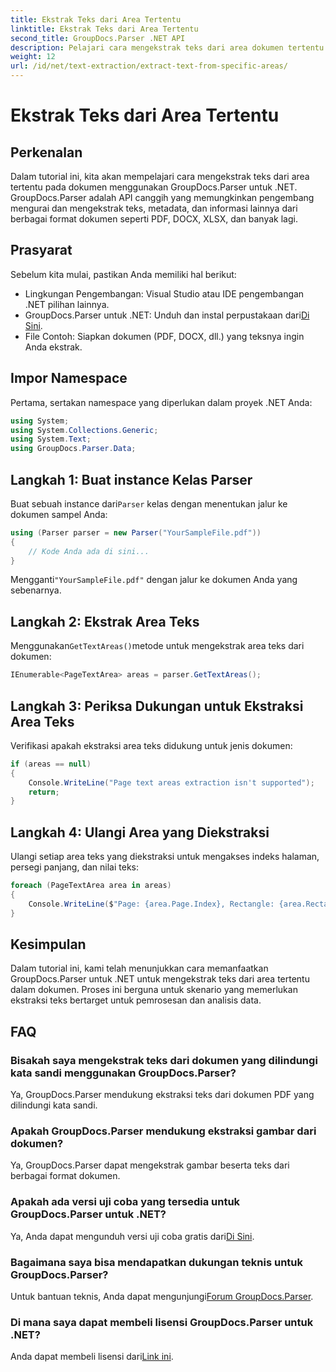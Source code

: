 ```yaml
---
title: Ekstrak Teks dari Area Tertentu
linktitle: Ekstrak Teks dari Area Tertentu
second_title: GroupDocs.Parser .NET API
description: Pelajari cara mengekstrak teks dari area dokumen tertentu menggunakan GroupDocs.Parser untuk .NET. Panduan langkah demi langkah yang mudah.
weight: 12
url: /id/net/text-extraction/extract-text-from-specific-areas/
---
```


# Ekstrak Teks dari Area Tertentu

## Perkenalan
Dalam tutorial ini, kita akan mempelajari cara mengekstrak teks dari area tertentu pada dokumen menggunakan GroupDocs.Parser untuk .NET. GroupDocs.Parser adalah API canggih yang memungkinkan pengembang mengurai dan mengekstrak teks, metadata, dan informasi lainnya dari berbagai format dokumen seperti PDF, DOCX, XLSX, dan banyak lagi.
## Prasyarat
Sebelum kita mulai, pastikan Anda memiliki hal berikut:
- Lingkungan Pengembangan: Visual Studio atau IDE pengembangan .NET pilihan lainnya.
-  GroupDocs.Parser untuk .NET: Unduh dan instal perpustakaan dari[Di Sini](https://releases.groupdocs.com/parser/net/).
- File Contoh: Siapkan dokumen (PDF, DOCX, dll.) yang teksnya ingin Anda ekstrak.

## Impor Namespace
Pertama, sertakan namespace yang diperlukan dalam proyek .NET Anda:
```csharp
using System;
using System.Collections.Generic;
using System.Text;
using GroupDocs.Parser.Data;
```
## Langkah 1: Buat instance Kelas Parser
 Buat sebuah instance dari`Parser` kelas dengan menentukan jalur ke dokumen sampel Anda:
```csharp
using (Parser parser = new Parser("YourSampleFile.pdf"))
{
    // Kode Anda ada di sini...
}
```
 Mengganti`"YourSampleFile.pdf"` dengan jalur ke dokumen Anda yang sebenarnya.
## Langkah 2: Ekstrak Area Teks
 Menggunakan`GetTextAreas()`metode untuk mengekstrak area teks dari dokumen:
```csharp
IEnumerable<PageTextArea> areas = parser.GetTextAreas();
```
## Langkah 3: Periksa Dukungan untuk Ekstraksi Area Teks
Verifikasi apakah ekstraksi area teks didukung untuk jenis dokumen:
```csharp
if (areas == null)
{
    Console.WriteLine("Page text areas extraction isn't supported");
    return;
}
```
## Langkah 4: Ulangi Area yang Diekstraksi
Ulangi setiap area teks yang diekstraksi untuk mengakses indeks halaman, persegi panjang, dan nilai teks:
```csharp
foreach (PageTextArea area in areas)
{
    Console.WriteLine($"Page: {area.Page.Index}, Rectangle: {area.Rectangle}, Text: {area.Text}");
}
```

## Kesimpulan
Dalam tutorial ini, kami telah menunjukkan cara memanfaatkan GroupDocs.Parser untuk .NET untuk mengekstrak teks dari area tertentu dalam dokumen. Proses ini berguna untuk skenario yang memerlukan ekstraksi teks bertarget untuk pemrosesan dan analisis data.

## FAQ
### Bisakah saya mengekstrak teks dari dokumen yang dilindungi kata sandi menggunakan GroupDocs.Parser?
Ya, GroupDocs.Parser mendukung ekstraksi teks dari dokumen PDF yang dilindungi kata sandi.
### Apakah GroupDocs.Parser mendukung ekstraksi gambar dari dokumen?
Ya, GroupDocs.Parser dapat mengekstrak gambar beserta teks dari berbagai format dokumen.
### Apakah ada versi uji coba yang tersedia untuk GroupDocs.Parser untuk .NET?
 Ya, Anda dapat mengunduh versi uji coba gratis dari[Di Sini](https://releases.groupdocs.com/).
### Bagaimana saya bisa mendapatkan dukungan teknis untuk GroupDocs.Parser?
 Untuk bantuan teknis, Anda dapat mengunjungi[Forum GroupDocs.Parser](https://forum.groupdocs.com/c/parser/17).
### Di mana saya dapat membeli lisensi GroupDocs.Parser untuk .NET?
 Anda dapat membeli lisensi dari[Link ini](https://purchase.groupdocs.com/buy).